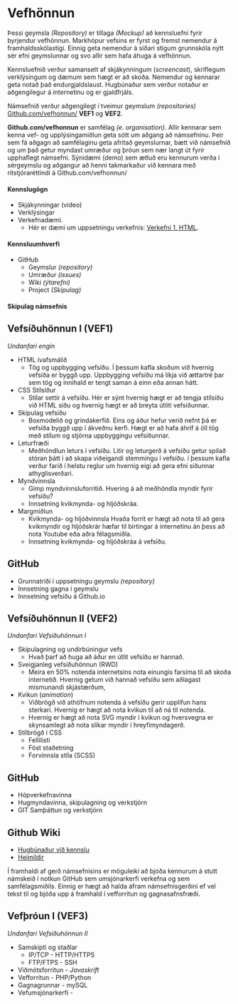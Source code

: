 # Vefhönnun
Þessi geymsla _(Repository)_ er tillaga _(Mockup)_ að kennsluefni fyrir byrjendur vefhönnun. Markhópur vefsins er fyrst og fremst nemendur á framhaldsskólastigi. Einnig geta nemendur á síðari stigum grunnskóla nýtt sér efni geymslunnar og svo allir sem hafa áhuga á vefhönnun. 

Kennsluefnið verður samansett af skjákynningum (_screencast_), skriflegum verklýsingum og dæmum sem hægt er að skoða. Nemendur og kennarar geta notað það endurgjaldslaust. Hugbúnaður sem verður notaður er aðgengilegur á internetinu og er gjaldfrjáls. 

Námsefnið verður aðgengilegt í tveimur geymslum _(repositories)_ [Github.com/vefhonnun/](https://github.com/vefhonnun) **VEF1** og **VEF2**. 

**Github.com/vefhonnun** er samfélag _(e. organisation)_. Allir kennarar sem kenna vef- og upplýsingamiðlun geta sótt um aðgang að námsefninu. Þeir sem fá aðgagn að samfélaginu geta afritað geymslurnar, bætt við námsefnið og um það getur myndast umræður og þróun sem nær langt út fyrir upphaflegt námsefni.  Sýnidæmi (demo) sem ætluð eru kennurum verða í sérgeymslu og aðgangur að henni takmarkaður við kennara með ritstjóraréttindi á Github.com/vefhonnun/


#### Kennslugögn
* Skjákynningar (video)
* Verklýsingar 
* Verkefnadæmi. 
  * Hér er dæmi um uppsetningu verkefnis: [Verkefni 1. HTML](Verkefni1-HTML/).

#### Kennsluumhverfi
 * GitHub
   * Geymslur _(repository)_
   * Umræður _(issues)_
   * Wiki _(ýtarefni)_
   * Project _(Skipulag)_

#### Skipulag námsefnis


## Vefsíðuhönnun I (VEF1)
_Undanfari engin_
* HTML ívafsmálið
  * Tög og uppbygging vefsíðu. Í þessum kafla skoðum við hvernig vefsíða er byggð upp. Uppbygging vefsíðu má líkja við ættartré þar sem tög og innihald er tengt saman á einn eða annan hátt. 
* CSS Stílsíður
  * Stílar settir á vefsíðu. Hér er sýnt hvernig hægt er að tengja stílsíðu við HTML síðu og hvernig hægt er að breyta útliti vefsíðunnar.
* Skipulag vefsíðu
  * Boxmodelið og grindakerfið. Eins og áður hefur verið nefnt þá er vefsíða byggð upp í ákveðnu kerfi. Hægt er að hafa áhrif á öll tög með stílum og stjórna uppbyggingu vefsíðunnar. 
* Leturfræði
  * Meðhöndlun leturs í vefsíðu. Litir og leturgerð á vefsíðu getur spilað stóran þátt í að skapa viðeigandi stemmingu í vefsíðu. í þessum kafla verður farið í helstu reglur um hvernig eigi að gera efni síðunnar athyglisverðari.
* Myndvinnsla
  * Gimp myndvinnsluforritið. Hvering á að meðhöndla myndir fyrir vefsíðu?
  * Innsetning kvikmynda- og hljóðskráa. 
* Margmiðlun
  * Kvikmynda- og hljóðvinnsla Hvaða forrit er hægt að nota til að gera kvikmyndir og hljóðskrár hæfar til birtingar á internetinu án þess að nota Youtube eða aðra félagsmiðla.
  * Innsetning kvikmynda- og hljóðskráa á vefsíðu.

## GitHub 
* Grunnatriði í uppsetningu geymslu _(repository)_
* Innsetning gagna í geymslu
* Innsetning vefsíðu á Github.io

## Vefsíðuhönnun II (VEF2)
_Undanfari Vefsíðuhönnun I_
* Skipulagning og undirbúningur vefs
  * Hvað þarf að huga að áður en útlit vefsíðu er hannað. 
* Sveigjanleg vefsíðuhönnun (RWD)
  * Meira en 50% notenda internetsins nota einungis farsíma til að skoða internetið. Hvernig getum við hannað vefsíðu sem aðlagast mismunandi skjástærðum,
* Kvikun (_animation_)
  * Viðbrögð við athöfnum notenda á vefsíðu gerir upplifun hans sterkari. Hvernig er hægt að nota kvikun til að ná til notenda. 
  * Hvernig er hægt að nota SVG myndir í kvikun og hversvegna er skynsamlegt að nota slíkar myndir í hreyfimyndagerð.
* Stílbrögð í CSS
  * Fellilisti
  * Föst staðetning
  * Forvinnsla stíla (SCSS)

## GitHub 
* Hópverkefnavinna
* Hugmyndavinna, skipulagning og verkstjórn 
* GIT Samþáttun og verkstjórn

## Github Wiki  
* [Hugbúnaður við kennslu](https://github.com/GJG/Vefhonnun/wiki)
* [Heimildir](https://github.com/GJG/Vefhonnun/wiki/Heimildaskr%C3%A1)

Í framhaldi af gerð námsefnisins er möguleiki að bjóða kennurum á stutt námskeið í notkun GitHub sem umsjónarkerfi verkefna og sem samfélagsmiðils. Einnig er hægt að halda áfram námsefnisgerðini ef vel tekst til og bjóða upp á framhald í vefforritun og gagnasafnsfræði. 

## Vefþróun I (VEF3)
_Undanfari Vefsíðuhönnun II_
* Samskipti og staðlar
  * IP/TCP - HTTP/HTTPS
  * FTP/FTPS - SSH
* Viðmótsforritun - _Javaskrift_
* Vefforritun - PHP/Python
* Gagnagrunnar - mySQL
* Vefumsjónarkerfi - 
  
